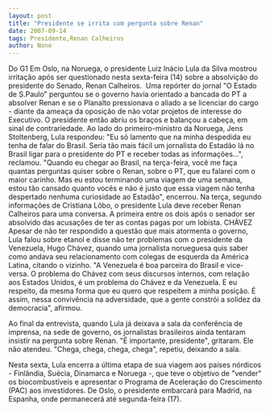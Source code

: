 ```yaml
---
layout: post
title: "Presidente se irrita com pergunta sobre Renan"
date: 2007-09-14
tags: Presidente,Renan Calheiros
author: None
---
```

Do G1 
Em Oslo, na Noruega, o presidente Luiz In&aacute;cio Lula da Silva mostrou irrita&ccedil;&atilde;o ap&oacute;s ser questionado nesta sexta-feira (14) sobre a absolvi&ccedil;&atilde;o do presidente do Senado, Renan Calheiros.&nbsp;
Uma rep&oacute;rter do jornal &quot;O Estado de S.Paulo&quot; perguntou se o governo havia orientado a bancada do PT a absolver Renan e se o Planalto pressionava o aliado a se licenciar do cargo - diante da amea&ccedil;a da oposi&ccedil;&atilde;o de n&atilde;o votar projetos de interesse do Executivo. O presidente ent&atilde;o abriu os bra&ccedil;os e balan&ccedil;ou a cabe&ccedil;a, em sinal de contrariedade. 
Ao lado do primeiro-ministro da Noruega, Jens Stoltenberg, Lula respondeu: &quot;Eu s&oacute; lamento que na minha despedida eu tenha de falar do Brasil. Seria t&atilde;o mais f&aacute;cil um jornalista do Estad&atilde;o l&aacute; no Brasil ligar para o presidente do PT e receber todas as informa&ccedil;&otilde;es...&quot;, reclamou. 
&quot;Quando eu chegar ao Brasil, na ter&ccedil;a-feira, voc&ecirc; me fa&ccedil;a quantas perguntas quiser sobre o Renan, sobre o PT, que eu falarei com o maior carinho. Mas eu estou terminando uma viagem de uma semana, estou t&atilde;o cansado quanto voc&ecirc;s e n&atilde;o &eacute; justo que essa viagem n&atilde;o tenha despertado nenhuma curiosidade ao Estad&atilde;o&quot;, encerrou. 
Na ter&ccedil;a, segundo informa&ccedil;&otilde;es de Cristiana L&ocirc;bo, o presidente Lula deve receber Renan Calheiros para uma conversa. A primeira entre os dois ap&oacute;s o senador ser absolvido das acusa&ccedil;&otilde;es de ter as contas pagas por um lobista. 
CH&Aacute;VEZ
Apesar de n&atilde;o ter respondido a quest&atilde;o que mais atormenta o governo, Lula falou sobre etanol e disse n&atilde;o ter problemas com o presidente da Venezuela, Hugo Ch&aacute;vez, quando uma jornalista norueguesa quis saber como andava seu relacionamento com colegas de esquerda da Am&eacute;rica Latina, citando o vizinho. 
&quot;A Venezuela &eacute; boa parceira do Brasil e vice-versa. O problema do Ch&aacute;vez com seus discursos internos, com rela&ccedil;&atilde;o aos Estados Unidos, &eacute; um problema do Ch&aacute;vez e da Venezuela. E eu respeito, da mesma forma que eu quero que respeitem a minha posi&ccedil;&atilde;o. &Eacute; assim, nessa conviv&ecirc;ncia na adversidade, que a gente constr&oacute;i a solidez da democracia&quot;, afirmou. 

Ao final da entrevista, quando Lula j&aacute; deixava a sala da confer&ecirc;ncia de imprensa, na sede de governo, os jornalistas brasileiros ainda tentaram insistir na pergunta sobre Renan. &quot;&Eacute; importante, presidente&quot;, gritaram. Ele n&atilde;o atendeu. &quot;Chega, chega, chega, chega&quot;, repetiu, deixando a sala. 

Nesta sexta, Lula encerra a &uacute;ltima etapa de sua viagem aos pa&iacute;ses n&oacute;rdicos - Finl&acirc;ndia, Su&eacute;cia, Dinamarca e Noruega -, que teve o objetivo de &quot;vender&quot; os biocombust&iacute;veis e apresentar o Programa de Acelera&ccedil;&atilde;o do Crescimento (PAC) aos investidores. De Oslo, o presidente embarcar&aacute; para Madrid, na Espanha, onde permanecer&aacute; at&eacute; segunda-feira (17).  